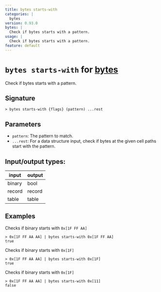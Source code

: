 ```yaml
---
title: bytes starts-with
categories: |
  bytes
version: 0.93.0
bytes: |
  Check if bytes starts with a pattern.
usage: |
  Check if bytes starts with a pattern.
feature: default
---
```

<!-- This file is automatically generated. Please edit the command in https://github.com/nushell/nushell instead. -->

# `bytes starts-with` for [bytes](/commands/categories/bytes.md)

<div class='command-title'>Check if bytes starts with a pattern.</div>

## Signature

```> bytes starts-with {flags} (pattern) ...rest```

## Parameters

 -  `pattern`: The pattern to match.
 -  `...rest`: For a data structure input, check if bytes at the given cell paths start with the pattern.


## Input/output types:

| input  | output |
| ------ | ------ |
| binary | bool   |
| record | record |
| table  | table  |
## Examples

Checks if binary starts with `0x[1F FF AA]`
```nu
> 0x[1F FF AA AA] | bytes starts-with 0x[1F FF AA]
true
```

Checks if binary starts with `0x[1F]`
```nu
> 0x[1F FF AA AA] | bytes starts-with 0x[1F]
true
```

Checks if binary starts with `0x[1F]`
```nu
> 0x[1F FF AA AA] | bytes starts-with 0x[11]
false
```
